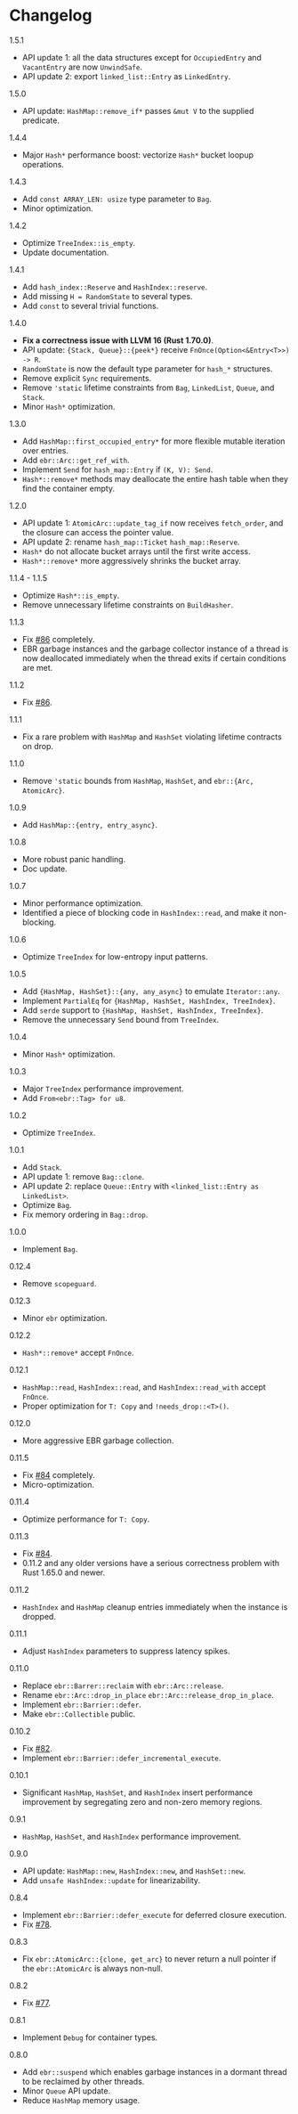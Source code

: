# Changelog

1.5.1

* API update 1: all the data structures except for `OccupiedEntry` and `VacantEntry` are now `UnwindSafe`.
* API update 2: export `linked_list::Entry` as `LinkedEntry`.

1.5.0

* API update: `HashMap::remove_if*` passes `&mut V` to the supplied predicate.

1.4.4

* Major `Hash*` performance boost: vectorize `Hash*` bucket loopup operations.

1.4.3

* Add `const ARRAY_LEN: usize` type parameter to `Bag`.
* Minor optimization.

1.4.2

* Optimize `TreeIndex::is_empty`.
* Update documentation.

1.4.1

* Add `hash_index::Reserve` and `HashIndex::reserve`.
* Add missing `H = RandomState` to several types.
* Add `const` to several trivial functions.

1.4.0

* **Fix a correctness issue with LLVM 16 (Rust 1.70.0)**.
* API update: `{Stack, Queue}::{peek*}` receive `FnOnce(Option<&Entry<T>>) -> R`.
* `RandomState` is now the default type parameter for `hash_*` structures.
* Remove explicit `Sync` requirements.
* Remove `'static` lifetime constraints from `Bag`, `LinkedList`, `Queue`, and `Stack`.
* Minor `Hash*` optimization.

1.3.0

* Add `HashMap::first_occupied_entry*` for more flexible mutable iteration over entries.
* Add `ebr::Arc::get_ref_with`.
* Implement `Send` for `hash_map::Entry` if `(K, V): Send`.
* `Hash*::remove*` methods may deallocate the entire hash table when they find the container empty.

1.2.0

* API update 1: `AtomicArc::update_tag_if` now receives `fetch_order`, and the closure can access the pointer value.
* API update 2: rename `hash_map::Ticket` `hash_map::Reserve`.
* `Hash*` do not allocate bucket arrays until the first write access.
* `Hash*::remove*` more aggressively shrinks the bucket array.

1.1.4 - 1.1.5

* Optimize `Hash*::is_empty`.
* Remove unnecessary lifetime constraints on `BuildHasher`.

1.1.3

* Fix [#86](https://github.com/wvwwvwwv/scalable-concurrent-containers/issues/86) completely.
* EBR garbage instances and the garbage collector instance of a thread is now deallocated immediately when the thread exits if certain conditions are met.

1.1.2

* Fix [#86](https://github.com/wvwwvwwv/scalable-concurrent-containers/issues/86).

1.1.1

* Fix a rare problem with `HashMap` and `HashSet` violating lifetime contracts on drop.

1.1.0

* Remove `'static` bounds from `HashMap`, `HashSet`, and `ebr::{Arc, AtomicArc}`.

1.0.9

* Add `HashMap::{entry, entry_async}`.

1.0.8

* More robust panic handling.
* Doc update.

1.0.7

* Minor performance optimization.
* Identified a piece of blocking code in `HashIndex::read`, and make it non-blocking.

1.0.6

* Optimize `TreeIndex` for low-entropy input patterns.

1.0.5

* Add `{HashMap, HashSet}::{any, any_async}` to emulate `Iterator::any`.
* Implement `PartialEq` for `{HashMap, HashSet, HashIndex, TreeIndex}`.
* Add `serde` support to `{HashMap, HashSet, HashIndex, TreeIndex}`.
* Remove the unnecessary `Send` bound from `TreeIndex`.

1.0.4

* Minor `Hash*` optimization.

1.0.3

* Major `TreeIndex` performance improvement.
* Add `From<ebr::Tag> for u8`.

1.0.2

* Optimize `TreeIndex`.

1.0.1

* Add `Stack`.
* API update 1: remove `Bag::clone`.
* API update 2: replace `Queue::Entry` with `<linked_list::Entry as LinkedList>`.
* Optimize `Bag`.
* Fix memory ordering in `Bag::drop`.

1.0.0

* Implement `Bag`.

0.12.4

* Remove `scopeguard`.

0.12.3

* Minor `ebr` optimization.

0.12.2

* `Hash*::remove*` accept `FnOnce`.

0.12.1

* `HashMap::read`, `HashIndex::read`, and `HashIndex::read_with` accept `FnOnce`.
* Proper optimization for `T: Copy` and `!needs_drop::<T>()`.

0.12.0

* More aggressive EBR garbage collection.

0.11.5

* Fix [#84](https://github.com/wvwwvwwv/scalable-concurrent-containers/issues/84) completely.
* Micro-optimization.

0.11.4

* Optimize performance for `T: Copy`.

0.11.3

* Fix [#84](https://github.com/wvwwvwwv/scalable-concurrent-containers/issues/84).
* 0.11.2 and any older versions have a serious correctness problem with Rust 1.65.0 and newer.

0.11.2

* `HashIndex` and `HashMap` cleanup entries immediately when the instance is dropped.

0.11.1

* Adjust `HashIndex` parameters to suppress latency spikes.

0.11.0

* Replace `ebr::Barrer::reclaim` with `ebr::Arc::release`.
* Rename `ebr::Arc::drop_in_place` `ebr::Arc::release_drop_in_place`.
* Implement `ebr::Barrier::defer`.
* Make `ebr::Collectible` public.

0.10.2

* Fix [#82](https://github.com/wvwwvwwv/scalable-concurrent-containers/issues/82).
* Implement `ebr::Barrier::defer_incremental_execute`.

0.10.1

* Significant `HashMap`, `HashSet`, and `HashIndex` insert performance improvement by segregating zero and non-zero memory regions.

0.9.1

* `HashMap`, `HashSet`, and `HashIndex` performance improvement.

0.9.0

* API update: `HashMap::new`, `HashIndex::new`, and `HashSet::new`.
* Add `unsafe HashIndex::update` for linearizability.

0.8.4

* Implement `ebr::Barrier::defer_execute` for deferred closure execution.
* Fix [#78](https://github.com/wvwwvwwv/scalable-concurrent-containers/issues/78).

0.8.3

* Fix `ebr::AtomicArc::{clone, get_arc}` to never return a null pointer if the `ebr::AtomicArc` is always non-null.

0.8.2

* Fix [#77](https://github.com/wvwwvwwv/scalable-concurrent-containers/issues/77).

0.8.1

* Implement `Debug` for container types.

0.8.0

* Add `ebr::suspend` which enables garbage instances in a dormant thread to be reclaimed by other threads.
* Minor `Queue` API update.
* Reduce `HashMap` memory usage.
